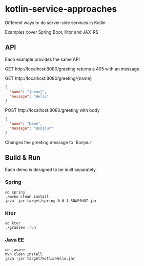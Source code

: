 # kotlin-service-approaches
Different ways to do server-side services in Kotlin

Examples cover Spring Boot, Ktor and JAX-RS

## API

Each example provides the same API

GET http://localhost:8080/greeting returns a 405 with an message

GET http://localhost:8080/greeting/{name} 
```JSON
{
  "name": "{name}",
  "message": "Hello"
}

```
POST http://localhost:8080/greeting with body
```JSON
{
  "name": "Name",
  "message": "Bonjour"
}
```

Changes the greeting message to 'Bonjour'

## Build & Run

Each demo is designed to be built separately.

### Spring

```
cd spring
./mvnw clean install
java -jar target/spring-0.0.1-SNAPSHOT.jar
```

### Ktor

```
cd ktor
./gradlew :run
```

### Java EE

```
cd javaee
mvn clean install
java -jar target/kotlinHello.jar
```

